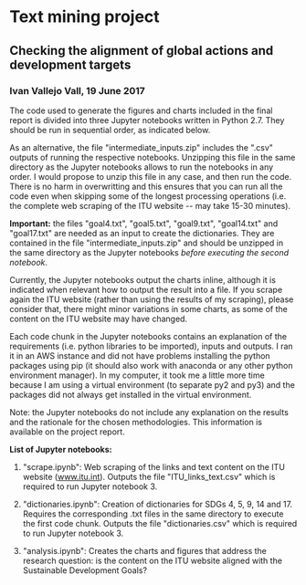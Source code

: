 # Text mining project 
## Checking the alignment of global actions and development targets
### Ivan Vallejo Vall, 19 June 2017

The code used to generate the figures and charts included in the final report is divided into three Jupyter notebooks written in Python 2.7. They should be run in sequential order, as indicated below. 

As an alternative, the file "intermediate_inputs.zip" includes the ".csv" outputs of running the respective notebooks. Unzipping this file in the same directory as the Jupyter notebooks allows to run the notebooks in any order. I would propose to unzip this file in any case, and then run the code. There is no harm in overwritting and this ensures that you can run all the code even when skipping some of the longest processing operations (i.e. the complete web scraping of the ITU website -- may take 15-30 minutes).

**Important:** the files "goal4.txt", "goal5.txt", "goal9.txt", "goal14.txt" and "goal17.txt" are needed as an input to create the dictionaries. They are contained in the file "intermediate_inputs.zip" and should be unzipped in the same directory as the Jupyter notebooks *before executing the second notebook*.   

Currently, the Jupyter notebooks output the charts inline, although it is indicated when relevant how to output the result into a file. If you scrape again the ITU website (rather than using the results of my scraping), please consider that, there might minor variations in some charts, as some of the content on the ITU website may have changed. 

Each code chunk in the Jupyter notebooks contains an explanation of the requirements (i.e. python libraries to be imported), inputs and outputs. I ran it in an AWS instance and did not have problems installing the python packages using pip (it should also work with anaconda or any other python environment manager). In my computer, it took me a little more time because I am using a virtual environment (to separate py2 and py3) and the packages did not always get installed in the virtual environment.

Note: the Jupyter notebooks do not include any explanation on the results and the rationale for the chosen methodologies. This information is available on the project report.     


**List of Jupyter notebooks:**

1. "scrape.ipynb": Web scraping of the links and text content on the ITU website (www.itu.int). Outputs the file "ITU_links_text.csv" which is required to run Jupyter notebook 3.

2. "dictionaries.ipynb": Creation of dictionaries for SDGs 4, 5, 9, 14 and 17. Requires the corresponding .txt files in the same directory to execute the first code chunk. Outputs the file "dictionaries.csv" which is required to run Jupyter notebook 3.

3. "analysis.ipynb": Creates the charts and figures that address the research question: is the content on the ITU website aligned with the Sustainable Development Goals?